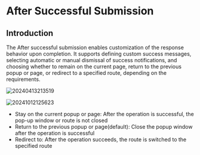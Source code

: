 # After Successful Submission

## Introduction

The After successful submission enables customization of the response behavior upon completion. It supports defining custom success messages, selecting automatic or manual dismissal of success notifications, and choosing whether to remain on the current page, return to the previous popup or page, or redirect to a specified route, depending on the requirements.

![20240413213519](https://static-docs.nocobase.com/20240413213519.png)

![20241012125623](https://static-docs.nocobase.com/20241012125623.png)

- Stay on the current popup or page: After the operation is successful, the pop-up window or route is not closed
- Return to the previous popup or page(default): Close the popup window after the operation is successful
- Redirect to: After the operation succeeds, the route is switched to the specified route
